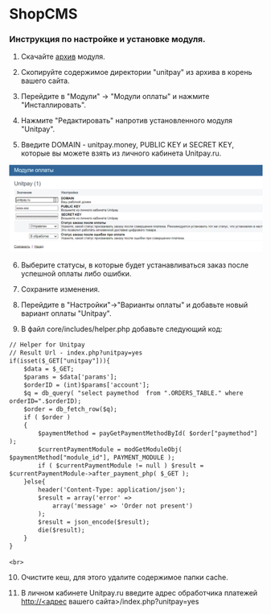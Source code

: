 # ShopCMS

### Инструкция по настройке и установке модуля.

1. Скачайте [архив](https://github.com/unitpay/shopcms-module/archive/master.zip) модуля.

2. Скопируйте содержимое директории "unitpay" из архива в корень вашего сайта.

3. Перейдите в "Модули" -&gt; "Модули оплаты" и нажмите "Инсталлировать".

4. Нажмите "Редактировать" напротив установленного модуля "Unitpay".

5. Введите DOMAIN - unitpay.money, PUBLIC KEY и SECRET KEY, которые вы можете взять из личного кабинета Unitpay.ru.

![](../../.gitbook/assets/scms_nastroiki-modulya.png)

6. Выберите статусы, в которые будет устанавливаться заказ после успешной оплаты либо ошибки.

7. Сохраните изменения.

8. Перейдите в "Настройки"-&gt;"Варианты оплаты" и добавьте новый вариант оплаты "Unitpay".

9. В файл core/includes/helper.php добавьте следующий код:

```text
// Helper for Unitpay
// Result Url - index.php?unitpay=yes
if(isset($_GET["unitpay"])){
    $data = $_GET;
    $params = $data['params'];
    $orderID = (int)$params['account'];
    $q = db_query( "select paymethod  from ".ORDERS_TABLE." where orderID=".$orderID);
    $order = db_fetch_row($q);
    if ( $order )
    {
        $paymentMethod = payGetPaymentMethodById( $order["paymethod"] );
        $currentPaymentModule = modGetModuleObj( $paymentMethod["module_id"], PAYMENT_MODULE );
        if ( $currentPaymentModule != null ) $result = $currentPaymentModule->after_payment_php( $_GET );
    }else{
        header('Content-Type: application/json');
        $result = array('error' =>
            array('message' => 'Order not present')
        );
        $result = json_encode($result);
        die($result);
    }
}

<br>
```

10. Очистите кеш, для этого удалите содержимое папки cache.

11. В личном кабинете Unitpay.ru введите адрес обработчика платежей  [http://&lt;адрес](http://xn--%3C-8cdug0fj/) вашего сайта&gt;/index.php?unitpay=yes

